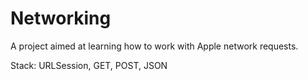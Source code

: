 # Networking
A project aimed at learning how to work with Apple network requests.

Stack: URLSession, GET, POST, JSON

